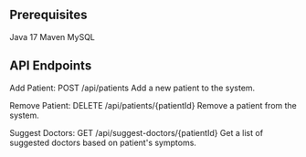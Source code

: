 ## Prerequisites
Java 17
Maven
MySQL 

## API Endpoints
Add Patient:
POST /api/patients
Add a new patient to the system.

Remove Patient:
DELETE /api/patients/{patientId}
Remove a patient from the system.

Suggest Doctors:
GET /api/suggest-doctors/{patientId}
Get a list of suggested doctors based on patient's symptoms.
